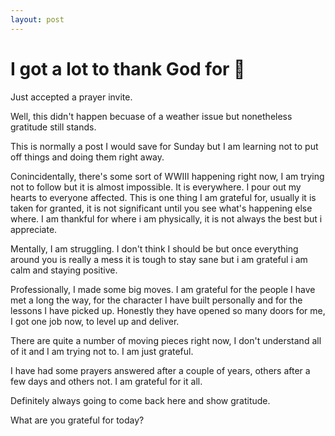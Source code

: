 ```yaml
---
layout: post
---
```


# I got a lot to thank God for 🙏

Just accepted a prayer invite.

Well, this didn't happen becuase of a weather issue but nonetheless gratitude still stands.

This is normally a post I would save for Sunday but I am learning not to put off things and doing them right away.

Conincidentally, there's some sort of WWIII happening right now, I am trying not to follow but it is almost impossible. It is everywhere. I pour out my hearts to everyone affected. This is one thing I am grateful for, usually it is taken for granted, it is not significant until you see what's happening else where. I am thankful for where i am physically, it is not always the best but i appreciate.

Mentally, I am struggling. I don't think I should be but once everything around you is really a mess it is tough to stay sane but i am grateful i am calm and staying positive.

Professionally, I made some big moves. I am grateful for the people I have met a long the way, for the character I have built personally and for the lessons I have picked up. Honestly they have opened so many doors for me, I got one job now, to level up and deliver.

There are quite a number of moving pieces right now, I don't understand all of it and I am trying not to. I am just grateful.

I have had some prayers answered after a couple of years, others after a few days and others not. I am grateful for it all. 

Definitely always going to come back here and show gratitude.

What are you grateful for today?
